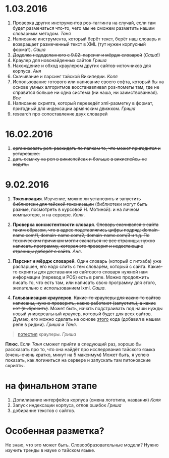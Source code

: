 # 1.03.2016

1. Проверка других инструментов pos-таггинга на случай, если там будет размечаться что-то, чего мы не сможем разметить нашим словарным методом. *Таня*
2. Написание инструмента, который берёт текст, берёт наш словарь и возвращает размеченный текст в XML (тут нужен корпусный формат). *Саша*
3. ~~Доделка недоделанного с 9.02: парсинг и мёрдж словарей~~ (*Саша*!)
4. Краулер для новонайденных сайтов *Гриша*
3. Нахождение и обход краулером других сайтов-источников для корпуса. *Аня*
4. Скачивание и парсинг тайской Википедии. *Коля*
4. Использование готового или написание своего софта, который бы на основе умных алгоритмов восстанавливал pos-пометы там, где не справится больше ни одна система (ни наша, ни заимствованная). *Все*
5. Написание скрипта, который переведёт xml-разметку в формат, пригодный для индексации армянским движком. *Гриша*
6. research про сопоставление двух словарей
 


# 16.02.2016

1. ~~организовать реп: раскидать по папкам то, что может пригодится и устаревшее.~~
2. ~~дать ссылку на реп в викиспейсах и больше в викиспейсы не ходить.~~

# 9.02.2016

1. **Токенизация**. ~~Изучение, можно ли установить и запустить библиотеки для тайской токенизации~~ (библиотеки могут быть разные, посмотреть в курсовой Н. Мотиной): и на личном компьютере, и на сервере. *Коля*.

2. **Проверка консистентности словаря**. ~~Словарь скачивался с сайта таким образом, что в адрес подставлялись цифры подряд: domain-name.com/1, domain-name.com/2, domain-name.com/3 и т.д. По техническим причинам могли скачаться не все страницы. нужно написать программу, которая это проверит и недостающие страницы доберёт с сайта~~. *Аня*.

3. **Парсинг и мёрдж словарей**. Один словарь (который с гитхаба) уже распаршен, его надо слить с тем словарём, который с сайта. Какие-то скрипты для доставания из сайтового словаря нужной нам информации (перевод и POS) есть в репе. Можно продолжить писать то, что есть там, или написать свою программу для этого, желательно с использованием lxml. *Саша*.

4. **Гальванизация краулеров**. ~~Какие-то краулеры для каких-то сайтов написаны, нужно проверить, какие работают (запустить), а какие нет (выбросить)~~. Может быть, начать подстраивать под наши нужды новый универсальный краулер, который будет для всех сайтов. Думаю, его можно сделать на основе [этого](http://pi-code.blogspot.ru/search/label/%D0%BA%D1%80%D0%B0%D1%83%D0%BB%D0%B5%D1%80) кода (добавил в нашем репе в ридми). *Гриша и Таня*.
> [потестил](https://github.com/nevmenandr/thai-language/blob/master/crawler_test.md) краулеры. *Гриша*

**Плюс**. Если *Таня* сможет прийти в следующий раз, хорошо бы рассказать про то, что она найдёт про исследования тайского языка (очень-очень кратко, минут на 5 максимум)
Может быть, я успею показать, как логиниться на сервере и запускать там питоновские скрипты.


# на финальном этапе

1. Допиливание интерфейса корпуса (смена логотипа, названия) *Коля*
2. Запуск индексации корпуса, отлов ошибок *Гриша*
3. добирание текстов с сайтов.

# Особенная разметка?

Не знаю, что это может быть. Словообразовательные модели? Нужно изучить тренды в науке о тайском языке.
